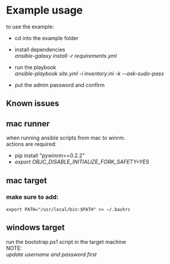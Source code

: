 
# Example usage

to use the example:
- cd into the example folder

- install dependencies \
  *ansible-galaxy install -r requirements.yml*

- run the playbook \
  *ansible-playbook site.yml -i inventory.ini -k --ask-sudo-pass*

- put the admin password and confirm

## Known issues

## mac runner
when running ansible scripts from mac to winrm.\
actions are required:
- pip install "pywinrm>=0.2.2"
- *export OBJC_DISABLE_INITIALIZE_FORK_SAFETY=YES*

## mac target

### make sure to add:
    export PATH="/usr/local/bin:$PATH" >> ~/.bashrc

## windows target
run the bootstrap.ps1 script in the target machine\
NOTE:\
*update username and password first*


